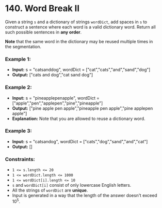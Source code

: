 # 140. Word Break II

Given a string `s` and a dictionary of strings `wordDict`, add spaces in `s` to construct a sentence where each word is a valid dictionary word. Return all such possible sentences in **any order**.

**Note** that the same word in the dictionary may be reused multiple times in the segmentation.


### Example 1:
- **Input:** s = "catsanddog", wordDict = ["cat","cats","and","sand","dog"]
- **Output:** ["cats and dog","cat sand dog"]

### Example 2:
- **Input:** s = "pineapplepenapple", wordDict = ["apple","pen","applepen","pine","pineapple"]
- **Output:** ["pine apple pen apple","pineapple pen apple","pine applepen apple"]
- **Explanation:** Note that you are allowed to reuse a dictionary word.

### Example 3:
- **Input:** s = "catsandog", wordDict = ["cats","dog","sand","and","cat"]
- **Output:** []
 

### Constraints:
- `1 <= s.length <= 20`
- `1 <= wordDict.length <= 1000`
- `1 <= wordDict[i].length <= 10`
- `s` and `wordDict[i]` consist of only lowercase English letters.
- All the strings of `wordDict` are **unique**.
- Input is generated in a way that the length of the answer doesn't exceed 10<sup>5</sup>.